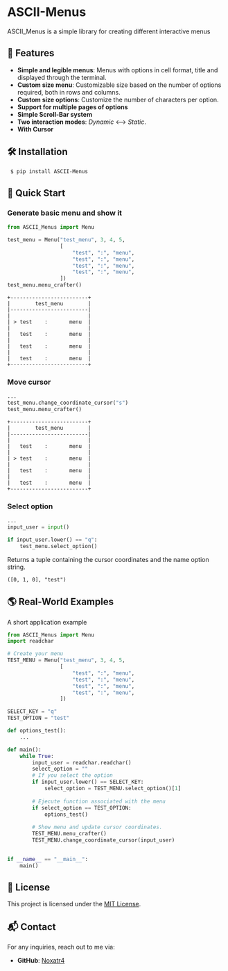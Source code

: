# ASCII-Menus

ASCII_Menus is a simple library for creating different interactive menus


## 🚀 Features
* **Simple and legible menus**: Menus with options in cell format, title and displayed through the terminal.
* **Custom size menu**: Customizable size based on the number of options required, both in rows and columns.
* **Custom size options**: Customize the number of characters per option.
* **Support for multiple pages of options**
* **Simple Scroll-Bar system**
* **Two interaction modes**: *Dynamic* <--> *Static*.
* **With Cursor**


## 🛠 Installation

```bash
 $ pip install ASCII-Menus
```


## 📖 Quick Start

### Generate basic menu and show it

```python
from ASCII_Menus import Menu

test_menu = Menu("test_menu", 3, 4, 5,
                 [
                     "test", ":", "menu",
                     "test", ":", "menu",
                     "test", ":", "menu",
                     "test", ":", "menu",
                 ])
test_menu.menu_crafter()
```
```
+-------------------------+
|        test_menu        |
|-------------------------|
|                         |
| > test    :       menu  |
|                         |
|   test    :       menu  |
|                         |
|   test    :       menu  |
|                         |
|   test    :       menu  |
+-------------------------+
```


### Move cursor

```python
...
test_menu.change_coordinate_cursor("s")
test_menu.menu_crafter()
```
```
+-------------------------+
|        test_menu        |
|-------------------------|
|                         |
|   test    :       menu  |
|                         |
| > test    :       menu  |
|                         |
|   test    :       menu  |
|                         |
|   test    :       menu  |
+-------------------------+
```

### Select option

```python
...
input_user = input()

if input_user.lower() == "q":
    test_menu.select_option()
```
Returns a tuple containing the cursor coordinates and the name option string.

```
([0, 1, 0], "test")
```


## 🌎 Real-World Examples

A short application example
```python
from ASCII_Menus import Menu
import readchar

# Create your menu
TEST_MENU = Menu("test_menu", 3, 4, 5,
                 [
                     "test", ":", "menu",
                     "test", ":", "menu",
                     "test", ":", "menu",
                     "test", ":", "menu",
                 ])

SELECT_KEY = "q"
TEST_OPTION = "test"

def options_test():
    ...

def main():
    while True:
        input_user = readchar.readchar()
        select_option = ""
        # If you select the option
        if input_user.lower() == SELECT_KEY:
            select_option = TEST_MENU.select_option()[1]
        
        # Ejecute function associated with the menu
        if select_option == TEST_OPTION:
            options_test()
        
        # Show menu and update cursor coordinates.
        TEST_MENU.menu_crafter()
        TEST_MENU.change_coordinate_cursor(input_user)
        

if __name__ == "__main__":
    main()
```

## 📄 License
This project is licensed under the [MIT License](./LICENSE).

## 📬 Contact
For any inquiries, reach out to me via:

* **GitHub**: [Noxatr4](https://github.com/Noxatr4)